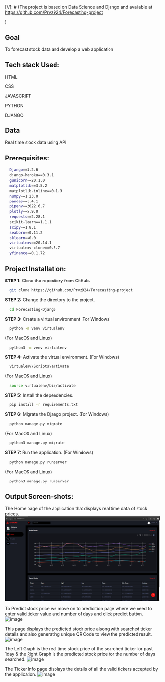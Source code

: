 [//]: # (The project is based on Data Science and Django and available at https://github.com/Prvz924/Forecasting-project
  
)


## Goal
<p> 
  To forecast stock data and develop a web application
</p>


  
## Tech stack Used:

<p>HTML</p>
<p>CSS</p>
<p>JAVASCRIPT</p>
<p>PYTHON</p>
<p>DJANGO</p>

## Data
<p> 
  Real time stock data using API
</p>



## Prerequisites:
```bash
  Django==3.2.6
  django-heroku==0.3.1
  gunicorn==20.1.0
  matplotlib==3.5.2
  matplotlib-inline==0.1.3
  numpy==1.23.0
  pandas==1.4.1
  pipenv==2022.6.7
  plotly==5.9.0
  requests==2.28.1
  scikit-learn==1.1.1
  scipy==1.8.1
  seaborn==0.11.2
  sklearn==0.0
  virtualenv==20.14.1
  virtualenv-clone==0.5.7
  yfinance==0.1.72
```

## Project Installation:
**STEP 1:** Clone the repository from GitHub.
```bash 
  git clone https://github.com/Prvz924/Forecasting-project
```

**STEP 2:** Change the directory to the project.
```bash
  cd Forecasting-Django
```

**STEP 3:** Create a virtual environment
(For Windows)
```bash
  python -m venv virtualenv
```
(For MacOS and Linux)
```bash
  python3 -m venv virtualenv
```

**STEP 4:** Activate the virtual environment.
(For Windows)
```bash
  virtualenv\Scripts\activate
```
(For MacOS and Linux)
```bash
  source virtualenv/bin/activate
```

**STEP 5:** Install the dependencies.
```bash
  pip install -r requirements.txt
```

**STEP 6:** Migrate the Django project.
(For Windows)
```bash
  python manage.py migrate
```
(For MacOS and Linux)
```bash
  python3 manage.py migrate
```

**STEP 7:** Run the application.
(For Windows)
```bash
  python manage.py runserver
```
(For MacOS and Linux)
```bash
  python3 manage.py runserver
```


## Output Screen-shots:
The Home page of the application that displays real time data of stock prices.
![image](/img1.png)

To Predict stock price we move on to predicition page where we need to enter valid ticker value and number of days and click predict button.
![image](https://user-images.githubusercontent.com/img2.png)

This page displays the predicted stock price alsong with searched ticker details and also generating unique QR Code to view the predicted result.
![image](https://user-images.githubusercontent.com/img3.png)

The Left Graph is the real time stock price of the searched ticker for past 1day & the Right Graph is the predicted stock price for the number of days searched.
![image](https://user-images.githubusercontent.com/img4.png)

The Ticker Info page displays the details of all the valid tickers accepted by the application.
![image](https://user-images.githubusercontent.com/img5.png)





